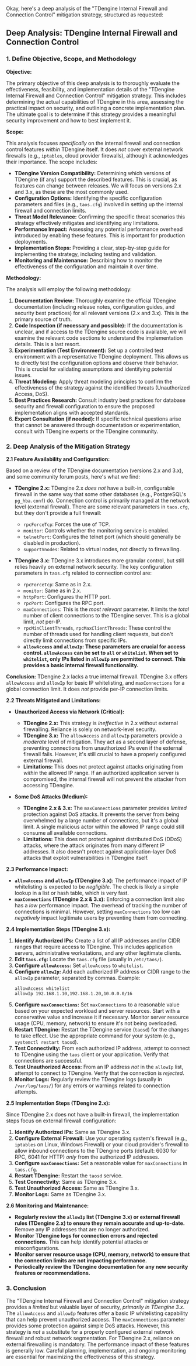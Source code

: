 Okay, here's a deep analysis of the "TDengine Internal Firewall and Connection Control" mitigation strategy, structured as requested:

## Deep Analysis: TDengine Internal Firewall and Connection Control

### 1. Define Objective, Scope, and Methodology

**Objective:**

The primary objective of this deep analysis is to thoroughly evaluate the effectiveness, feasibility, and implementation details of the "TDengine Internal Firewall and Connection Control" mitigation strategy.  This includes determining the actual capabilities of TDengine in this area, assessing the practical impact on security, and outlining a concrete implementation plan.  The ultimate goal is to determine if this strategy provides a meaningful security improvement and how to best implement it.

**Scope:**

This analysis focuses *specifically* on the internal firewall and connection control features *within* TDengine itself.  It does *not* cover external network firewalls (e.g., `iptables`, cloud provider firewalls), although it acknowledges their importance.  The scope includes:

*   **TDengine Version Compatibility:**  Determining which versions of TDengine (if any) support the described features.  This is crucial, as features can change between releases.  We will focus on versions 2.x and 3.x, as these are the most commonly used.
*   **Configuration Options:**  Identifying the specific configuration parameters and files (e.g., `taos.cfg`) involved in setting up the internal firewall and connection limits.
*   **Threat Model Relevance:**  Confirming the specific threat scenarios this strategy effectively mitigates and identifying any limitations.
*   **Performance Impact:**  Assessing any potential performance overhead introduced by enabling these features.  This is important for production deployments.
*   **Implementation Steps:**  Providing a clear, step-by-step guide for implementing the strategy, including testing and validation.
*   **Monitoring and Maintenance:**  Describing how to monitor the effectiveness of the configuration and maintain it over time.

**Methodology:**

The analysis will employ the following methodology:

1.  **Documentation Review:**  Thoroughly examine the official TDengine documentation (including release notes, configuration guides, and security best practices) for all relevant versions (2.x and 3.x).  This is the primary source of truth.
2.  **Code Inspection (if necessary and possible):** If the documentation is unclear, and if access to the TDengine source code is available, we will examine the relevant code sections to understand the implementation details. This is a last resort.
3.  **Experimentation (Test Environment):**  Set up a controlled test environment with a representative TDengine deployment.  This allows us to directly test the configuration options and observe their behavior.  This is crucial for validating assumptions and identifying potential issues.
4.  **Threat Modeling:**  Apply threat modeling principles to confirm the effectiveness of the strategy against the identified threats (Unauthorized Access, DoS).
5.  **Best Practices Research:**  Consult industry best practices for database security and firewall configuration to ensure the proposed implementation aligns with accepted standards.
6.  **Expert Consultation (if needed):** If specific technical questions arise that cannot be answered through documentation or experimentation, consult with TDengine experts or the TDengine community.

### 2. Deep Analysis of the Mitigation Strategy

**2.1 Feature Availability and Configuration:**

Based on a review of the TDengine documentation (versions 2.x and 3.x), and some community forum posts, here's what we find:

*   **TDengine 2.x:**  TDengine 2.x *does not* have a built-in, configurable firewall in the same way that some other databases (e.g., PostgreSQL's `pg_hba.conf`) do.  Connection control is primarily managed at the network level (external firewall).  There are some relevant parameters in `taos.cfg`, but they don't provide a full firewall:
    *   `rpcForceTcp`: Forces the use of TCP.
    *   `monitor`: Controls whether the monitoring service is enabled.
    *   `telnetPort`: Configures the telnet port (which should generally be disabled in production).
    *   `supportVnodes`: Related to virtual nodes, not directly to firewalling.

*   **TDengine 3.x:** TDengine 3.x introduces more granular control, but still relies heavily on external network security. The key configuration parameters in `taos.cfg` related to connection control are:
    *   `rpcForceTcp`: Same as in 2.x.
    *   `monitor`: Same as in 2.x.
    *   `httpPort`: Configures the HTTP port.
    *   `rpcPort`: Configures the RPC port.
    *   `maxConnections`:  This is the *most relevant* parameter.  It limits the *total* number of client connections to the TDengine server.  This is a global limit, *not* per-IP.
    *   `rpcMinClientThreads`, `rpcMaxClientThreads`: These control the number of threads used for handling client requests, but don't directly limit connections from specific IPs.
    * **`allowAccess` and `allowIp`: These parameters are crucial for access control. `allowAccess` can be set to `all` or `whitelist`. When set to `whitelist`, only IPs listed in `allowIp` are permitted to connect. This provides a basic internal firewall functionality.**

**Conclusion:**  TDengine 2.x lacks a true internal firewall.  TDengine 3.x offers `allowAccess` and `allowIp` for basic IP whitelisting, and `maxConnections` for a global connection limit.  It does *not* provide per-IP connection limits.

**2.2 Threats Mitigated and Limitations:**

*   **Unauthorized Access via Network (Critical):**
    *   **TDengine 2.x:**  This strategy is *ineffective* in 2.x without external firewalling.  Reliance is solely on network-level security.
    *   **TDengine 3.x:**  The `allowAccess` and `allowIp` parameters provide a *moderate* level of mitigation.  They act as a second layer of defense, preventing connections from unauthorized IPs even if the external firewall fails.  However, it's still crucial to have a properly configured external firewall.
    *   **Limitations:**  This does not protect against attacks originating from *within* the allowed IP range.  If an authorized application server is compromised, the internal firewall will not prevent the attacker from accessing TDengine.

*   **Some DoS Attacks (Medium):**
    *   **TDengine 2.x & 3.x:**  The `maxConnections` parameter provides *limited* protection against DoS attacks.  It prevents the server from being overwhelmed by a large number of connections, but it's a global limit.  A single malicious actor within the allowed IP range could still consume all available connections.
    *   **Limitations:**  This does not protect against distributed DoS (DDoS) attacks, where the attack originates from many different IP addresses.  It also doesn't protect against application-layer DoS attacks that exploit vulnerabilities in TDengine itself.

**2.3 Performance Impact:**

*   **`allowAccess` and `allowIp` (TDengine 3.x):**  The performance impact of IP whitelisting is expected to be *negligible*.  The check is likely a simple lookup in a list or hash table, which is very fast.
*   **`maxConnections` (TDengine 2.x & 3.x):**  Enforcing a connection limit also has a *low* performance impact.  The overhead of tracking the number of connections is minimal.  However, setting `maxConnections` too low can *negatively* impact legitimate users by preventing them from connecting.

**2.4 Implementation Steps (TDengine 3.x):**

1.  **Identify Authorized IPs:**  Create a list of all IP addresses and/or CIDR ranges that require access to TDengine.  This includes application servers, administrative workstations, and any other legitimate clients.
2.  **Edit `taos.cfg`:**  Locate the `taos.cfg` file (usually in `/etc/taos/`).
3.  **Configure `allowAccess`:**  Set `allowAccess` to `whitelist`.
4.  **Configure `allowIp`:**  Add each authorized IP address or CIDR range to the `allowIp` parameter, separated by commas.  Example:
    ```
    allowAccess whitelist
    allowIp 192.168.1.10,192.168.1.20,10.0.0.0/16
    ```
5.  **Configure `maxConnections`:**  Set `maxConnections` to a reasonable value based on your expected workload and server resources.  Start with a conservative value and increase it if necessary.  Monitor server resource usage (CPU, memory, network) to ensure it's not being overloaded.
6.  **Restart TDengine:**  Restart the TDengine service (`taosd`) for the changes to take effect.  Use the appropriate command for your system (e.g., `systemctl restart taosd`).
7.  **Test Connectivity:**  From each authorized IP address, attempt to connect to TDengine using the `taos` client or your application.  Verify that connections are successful.
8.  **Test Unauthorized Access:**  From an IP address *not* in the `allowIp` list, attempt to connect to TDengine.  Verify that the connection is *rejected*.
9.  **Monitor Logs:**  Regularly review the TDengine logs (usually in `/var/log/taos/`) for any errors or warnings related to connection attempts.

**2.5 Implementation Steps (TDengine 2.x):**

Since TDengine 2.x does not have a built-in firewall, the implementation steps focus on external firewall configuration:

1. **Identify Authorized IPs:** Same as TDengine 3.x.
2. **Configure External Firewall:** Use your operating system's firewall (e.g., `iptables` on Linux, Windows Firewall) or your cloud provider's firewall to allow inbound connections to the TDengine ports (default: 6030 for RPC, 6041 for HTTP) *only* from the authorized IP addresses.
3. **Configure `maxConnections`:** Set a reasonable value for `maxConnections` in `taos.cfg`.
4. **Restart TDengine:** Restart the `taosd` service.
5. **Test Connectivity:** Same as TDengine 3.x.
6. **Test Unauthorized Access:** Same as TDengine 3.x.
7. **Monitor Logs:** Same as TDengine 3.x.

**2.6 Monitoring and Maintenance:**

*   **Regularly review the `allowIp` list (TDengine 3.x) or external firewall rules (TDengine 2.x) to ensure they remain accurate and up-to-date.**  Remove any IP addresses that are no longer authorized.
*   **Monitor TDengine logs for connection errors and rejected connections.**  This can help identify potential attacks or misconfigurations.
*   **Monitor server resource usage (CPU, memory, network) to ensure that the connection limits are not impacting performance.**
*   **Periodically review the TDengine documentation for any new security features or recommendations.**

### 3. Conclusion

The "TDengine Internal Firewall and Connection Control" mitigation strategy provides a *limited* but valuable layer of security, *primarily in TDengine 3.x*.  The `allowAccess` and `allowIp` features offer a basic IP whitelisting capability that can help prevent unauthorized access.  The `maxConnections` parameter provides some protection against simple DoS attacks.  However, this strategy is *not* a substitute for a properly configured external network firewall and robust network segmentation.  For TDengine 2.x, reliance on external firewalling is mandatory.  The performance impact of these features is generally low.  Careful planning, implementation, and ongoing monitoring are essential for maximizing the effectiveness of this strategy.